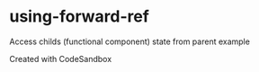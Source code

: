 # using-forward-ref

Access childs (functional component) state from parent example

Created with CodeSandbox

